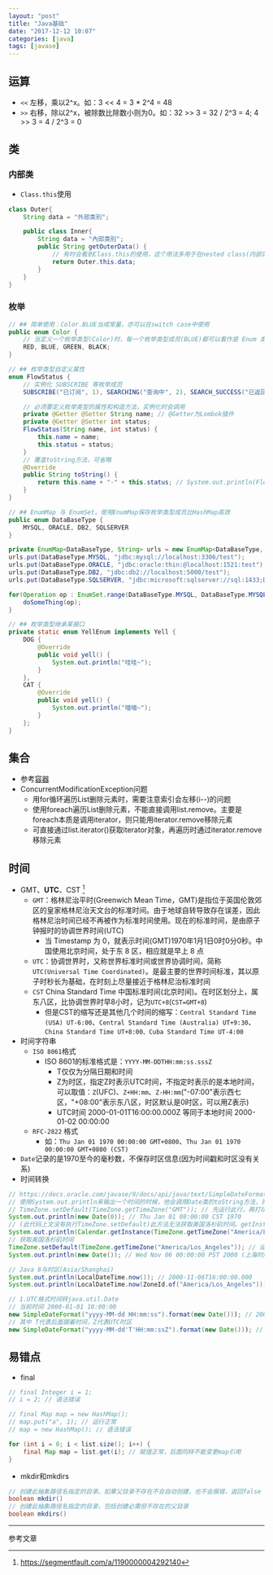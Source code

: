 ```yaml
---
layout: "post"
title: "Java基础"
date: "2017-12-12 10:07"
categories: [java]
tags: [javase]
---
```


## 运算

- `<<` 左移，乘以2^x。如：3 << 4 = 3 * 2^4 = 48
- `>>` 右移，除以2^x，被除数比除数小则为0。如：32 >> 3 = 32 / 2^3 = 4; 4 >> 3 = 4 / 2^3 = 0

## 类

### 内部类
    
- `Class.this`使用

```java
class Outer{
    String data = "外部类別";

    public class Inner{
        String data = "內部类別";
        public String getOuterData() {
            // 有时会看到Class.this的使用，这个用法多用于在nested class(内部类)中，当inner class(内部类)必顺使用到outer class(外部类)的this instance(实例)时
            return Outer.this.data;
        }
    }
}
```

### 枚举

```java
// ## 简单使用：Color.BLUE当成常量，亦可以在switch case中使用
public enum Color {
    // 当定义一个枚举类型(Color)时，每一个枚举类型成员(BLUE)都可以看作是 Enum 类的实例，这些枚举成员默认都被 public static final 修饰
    RED, BLUE, GREEN, BLACK;
}

// ## 枚举类型自定义属性
enum FlowStatus {
    // 实例化 SUBSCRIBE 等枚举成员
    SUBSCRIBE("已订阅", 1), SEARCHING("查询中", 2), SEARCH_SUCCESS("已返回", 3), SEARCH_FAILED("返回失败", 4);

    // 必须要定义枚举类型的属性和构造方法，实例化时会调用
    private @Getter @Setter String name; // @Getter为Lombok插件
    private @Getter @Setter int status;
    FlowStatus(String name, int status) {
        this.name = name;
        this.status = status;
    }
    // 覆盖toString方法，可省略
    @Override
    public String toString() {
        return this.name + "-" + this.status; // System.out.println(FlowStatus.SUBSCRIBE.toString()); // 输出：已订阅-1
    }
}

// ## EnumMap 与 EnumSet。使用EnumMap保存枚举类型成员比HashMap高效
public enum DataBaseType {
    MYSQL, ORACLE, DB2, SQLSERVER
}

private EnumMap<DataBaseType, String> urls = new EnumMap<DataBaseType, String>(DataBaseType.class);
urls.put(DataBaseType.MYSQL, "jdbc:mysql://localhost:3306/test");
urls.put(DataBaseType.ORACLE, "jdbc:oracle:thin:@localhost:1521:test");
urls.put(DataBaseType.DB2, "jdbc:db2://localhost:5000/test");
urls.put(DataBaseType.SQLSERVER, "jdbc:microsoft:sqlserver://sql:1433;Database=test");

for(Operation op : EnumSet.range(DataBaseType.MYSQL, DataBaseType.MYSQL)) {
    doSomeThing(op);
}

// ## 枚举类型继承某接口
private static enum YellEnum implements Yell {
    DOG {
        @Override
        public void yell() {
            System.out.println("哇哇~");
        }
    },
    CAT {
        @Override
        public void yell() {
            System.out.println("喵喵~");
        }
    };
}
```

## 集合

- 参考[容器](/_posts/java/concurrence.md#容器)
- ConcurrentModificationException问题
    - 用for循环遍历List删除元素时，需要注意索引会左移(i--)的问题
    - 使用foreach遍历List删除元素，不能直接调用list.remove。主要是foreach本质是调用iterator，则只能用iterator.remove移除元素
    - 可直接通过list.iterator()获取iterator对象，再遍历时通过iterator.remove移除元素

## 时间

- GMT、**UTC**、CST [^1]
    - `GMT`：格林尼治平时(Greenwich Mean Time，GMT)是指位于英国伦敦郊区的皇家格林尼治天文台的标准时间。由于地球自转导致存在误差，因此格林尼治时间已经不再被作为标准时间使用。现在的标准时间，是由原子钟报时的协调世界时间(UTC)
        - 当 Timestamp 为 0，就表示时间(GMT)1970年1月1日0时0分0秒。中国使用北京时间，处于东 8 区，相应就是早上 8 点
    - `UTC`：协调世界时，又称世界标准时间或世界协调时间，简称`UTC(Universal Time Coordinated)`。是最主要的世界时间标准，其以原子时秒长为基础，在时刻上尽量接近于格林尼治标准时间
    - `CST` China Standard Time 中国标准时间(北京时间)。在时区划分上，属东八区，比协调世界时早8小时，记为`UTC+8`(`CST=GMT+8`)
        - 但是CST的缩写还是其他几个时间的缩写：`Central Standard Time (USA) UT-6:00`、`Central Standard Time (Australia) UT+9:30`、`China Standard Time UT+8:00、Cuba Standard Time UT-4:00`
- 时间字符串
    - `ISO 8061`格式
        - ISO 8601的标准格式是：`YYYY-MM-DDTHH:mm:ss.sssZ`
            - T仅仅为分隔日期和时间
            - Z为时区，指定Z时表示UTC时间，不指定时表示的是本地时间，可以取值：`Z`(UFC)、`Z+HH:mm`、`Z-HH:mm`("-07:00"表示西七区，"+08:00"表示东八区，时区默认是0时区，可以用Z表示)
            - UTC时间 2000-01-01T16:00:00.000Z 等同于本地时间 2000-01-02 00:00:00
    - `RFC-2822` 格式
        - 如：`Thu Jan 01 1970 00:00:00 GMT+0800`、`Thu Jan 01 1970 00:00:00 GMT+0800 (CST)`
- `Date`记录的是1970至今的毫秒数，不保存时区信息(因为时间戳和时区没有关系)
- 时间转换

```java
// https://docs.oracle.com/javase/9/docs/api/java/text/SimpleDateFormat.html
// 使用System.out.println来输出一个时间的时候，他会调用Date类的toString方法，而该方法会读取操作系统的默认时区来进行时间的转换
// TimeZone.setDefault(TimeZone.getTimeZone("GMT")); // 先运行此行，再打印new Date(0)，则是 `Thu Jan 01 00:00:00 CST 1970`
System.out.println(new Date(0)); // Thu Jan 01 08:00:00 CST 1970
// (此代码上文没有执行TimeZone.setDefault)此方法无法获取美国洛杉矶时间。getInstance并没有将系统默认时区设置成传入的时区
System.out.println(Calendar.getInstance(TimeZone.getTimeZone("America/Los_Angeles")).getTime()); // Wed Nov 06 16:47:23 CST 2019
// 获取美国洛杉矶时间
TimeZone.setDefault(TimeZone.getTimeZone("America/Los_Angeles")); // 设置系统默认时区(不会真正修改操作系统默认时区)
System.out.println(new Date()); // Wed Nov 06 00:00:00 PST 2000 (上海时间为 2000-11-6 16:00:00)

// Java 8与时区(Asia/Shanghai)
System.out.println(LocalDateTime.now()); // 2000-11-06T16:00:00.000
System.out.println(LocalDateTime.now(ZoneId.of("America/Los_Angeles"))); // 2000-11-06T00:00:00.000 (上海时间为 2000-11-06T16:00:00.000)

// 1.UTC格式时间转java.util.Date
// 当前时间 2000-01-01 10:00:00
new SimpleDateFormat("yyyy-MM-dd HH:mm:ss").format(new Date())); // 2000-01-01 10:00:00
// 其中 T代表后面跟着时间，Z代表UTC时区
new SimpleDateFormat("yyyy-MM-dd'T'HH:mm:ssZ").format(new Date())); // 2000-01-01T10:00:00+0800
```

## 易错点

- final

```java
// final Integer i = 1;
// i = 2; // 语法错误

// final Map map = new HashMap();
// map.put("a", 1); // 运行正常
// map = new HashMap(); // 语法错误

for (int i = 0; i < list.size(); i++) {
    final Map map = list.get(i); // 赋值正常，后面同样不能变更map引用
}
```
- mkdir和mkdirs

```java
// 创建此抽象路径名指定的目录。如果父目录不存在不会自动创建，也不会报错，返回false
boolean mkdir()
// 创建此抽象路径名指定的目录，包括创建必需但不存在的父目录 
boolean mkdirs()
```


---

参考文章

[^1]: https://segmentfault.com/a/1190000004292140